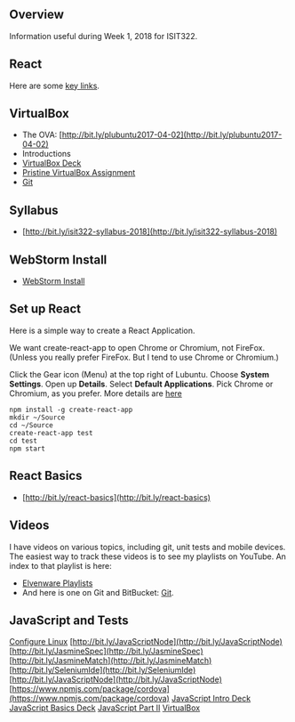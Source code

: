 ## Overview

Information useful during Week 1, 2018 for ISIT322.

## React

Here are some [key links][react-links].

[react-links]: http://www.elvenware.com/charlie/development/web/JavaScript/JavaScriptReact.html#react-links

## VirtualBox

- The OVA: [http://bit.ly/plubuntu2017-04-02](http://bit.ly/plubuntu2017-04-02)
- Introductions
- [VirtualBox Deck](http://bit.ly/1at2JZ2)
- [Pristine VirtualBox Assignment](http://www.ccalvert.net/books/CloudNotes/Assignments/PristineVirtualBox.html)
- [Git][git]

[git]: http://www.elvenware.com/charlie/development/cloud/Git.html

## Syllabus

* [http://bit.ly/isit322-syllabus-2018](http://bit.ly/isit322-syllabus-2018)

## WebStorm Install

- [WebStorm Install][ws-inst]

[ws-inst]: http://www.ccalvert.net/books/CloudNotes/Assignments/WebStormInstall.html

## Set up React

Here is a simple way to create a React Application.

We want create-react-app to open Chrome or Chromium, not FireFox. (Unless you really prefer FireFox. But I tend to use Chrome or Chromium.)

Click the Gear icon (Menu) at the top right of Lubuntu. Choose **System Settings**. Open up **Details**. Select **Default Applications**. Pick Chrome or Chromium, as you prefer. More details are [here](https://help.ubuntu.com/stable/ubuntu-help/net-default-browser.html)

```
npm install -g create-react-app
mkdir ~/Source
cd ~/Source
create-react-app test
cd test
npm start
```

## React Basics

- [http://bit.ly/react-basics](http://bit.ly/react-basics)

## Videos

I have videos on various topics, including git, unit tests and mobile devices. The easiest way to track these videos is to see my playlists on YouTube. An index to that playlist is here:

* [Elvenware Playlists][elf-playlist]
* And here is one on Git and BitBucket: [Git](http://youtu.be/HCoC3FbdcQk).

## JavaScript and Tests

[Configure Linux][configure-linux]
[http://bit.ly/JavaScriptNode](http://bit.ly/JavaScriptNode)
[http://bit.ly/JasmineSpec](http://bit.ly/JasmineSpec)
[http://bit.ly/JasmineMatch](http://bit.ly/JasmineMatch)
[http://bit.ly/SeleniumIde](http://bit.ly/SeleniumIde)
[http://bit.ly/JavaScriptNode](http://bit.ly/JavaScriptNode)
[https://www.npmjs.com/package/cordova](https://www.npmjs.com/package/cordova)
[JavaScript Intro Deck](http://bit.ly/1ilT1tk)
[JavaScript Basics Deck](http://bit.ly/OPDg3s)
[JavaScript Part II](http://bit.ly/JavaScriptPartII)
[VirtualBox](http://bit.ly/1at2JZ2)

[elf-playlist]: http://www.elvenware.com/charlie/Videos.html#playlists
[configure-linux]: http://www.elvenware.com/charlie/os/linux/ConfigureLinux.html
